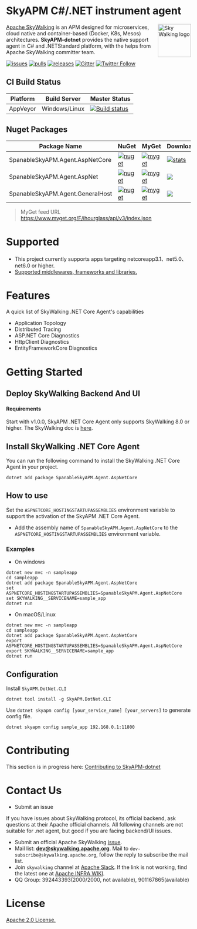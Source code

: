 SkyAPM C#/.NET instrument agent
==========

<img src="https://skyapmtest.github.io/page-resources/SkyAPM/skyapm.png" alt="Sky Walking logo" height="90px" align="right" />

[Apache SkyWalking](https://github.com/apache/incubator-skywalking) is an APM designed for microservices, cloud native and container-based (Docker, K8s, Mesos) architectures. **SkyAPM-dotnet** provides the native support agent in C# and .NETStandard platform, with the helps from Apache SkyWalking committer team.

[![issues](https://img.shields.io/github/issues-raw/skyapm/skyapm-dotnet.svg?style=flat-square)](https://github.com/SkyAPM/SkyAPM-dotnet/issues)
[![pulls](https://img.shields.io/github/issues-pr-raw/skyapm/skyapm-dotnet.svg?style=flat-square)](https://github.com/SkyAPM/SkyAPM-dotnet/pulls)
[![releases](https://img.shields.io/github/release/inversionhourglass/skyapm-dotnet.svg?style=flat-square)](https://github.com/inversionhourglass/SkyAPM-dotnet/releases)
[![Gitter](https://img.shields.io/gitter/room/openskywalking/lobby.svg?style=flat-square)](https://gitter.im/openskywalking/Lobby)
[![Twitter Follow](https://img.shields.io/twitter/follow/asfskywalking.svg?style=flat-square&label=Follow&logo=twitter)](https://twitter.com/AsfSkyWalking)

## CI Build Status

| Platform | Build Server | Master Status  |
|--------- |------------- |---------|
| AppVeyor |  Windows/Linux |[![Build status](https://ci.appveyor.com/api/projects/status/8cx4y6uxbl4pigj4/branch/spanable?svg=true)](https://ci.appveyor.com/api/projects/status/8cx4y6uxbl4pigj4/branch/spanable)|

## Nuget Packages

| Package Name |  NuGet | MyGet | Downloads 
|--------------|  ------- |  ------- |  ---- 
| SpanableSkyAPM.Agent.AspNetCore | [![nuget](https://img.shields.io/nuget/v/SpanableSkyAPM.Agent.AspNetCore.svg?style=flat-square)](https://www.nuget.org/packages/SpanableSkyAPM.Agent.AspNetCore) | [![myget](https://img.shields.io/myget/skyapm-dotnet/vpre/SpanableSkyAPM.Agent.AspNetCore.svg?style=flat-square)](https://www.myget.org/feed/ihourglass/package/nuget/SpanableSkyAPM.Agent.AspNetCore) | [![stats](https://img.shields.io/nuget/dt/SpanableSkyAPM.Agent.AspNetCore.svg?style=flat-square)](https://www.nuget.org/stats/packages/SpanableSkyAPM.Agent.AspNetCore?groupby=Version) 
| SpanableSkyAPM.Agent.AspNet | [![nuget](https://img.shields.io/nuget/v/SpanableSkyAPM.Agent.AspNet.svg?style=flat-square)](https://www.nuget.org/packages/SpanableSkyAPM.Agent.AspNet) | [![myget](https://img.shields.io/myget/skyapm-dotnet/vpre/SpanableSkyAPM.Agent.AspNet.svg?style=flat-square)](https://www.myget.org/feed/ihourglass/package/nuget/SpanableSkyAPM.Agent.AspNet) | [![](https://img.shields.io/nuget/dt/SpanableSkyAPM.Agent.AspNet.svg?style=flat-square)](https://www.nuget.org/stats/packages/SpanableSkyAPM.Agent.AspNet?groupby=Version)
| SpanableSkyAPM.Agent.GeneralHost | [![nuget](https://img.shields.io/nuget/v/SpanableSkyAPM.Agent.GeneralHost.svg?style=flat-square)](https://www.nuget.org/packages/SpanableSkyAPM.Agent.GeneralHost) | [![myget](https://img.shields.io/myget/skyapm-dotnet/vpre/SpanableSkyAPM.Agent.GeneralHost.svg?style=flat-square)](https://www.myget.org/feed/ihourglass/package/nuget/SpanableSkyAPM.Agent.GeneralHost) | [![](https://img.shields.io/nuget/dt/SpanableSkyAPM.Agent.GeneralHost.svg?style=flat-square)](https://www.nuget.org/stats/packages/SpanableSkyAPM.Agent.GeneralHost?groupby=Version)  

> MyGet feed URL https://www.myget.org/F/ihourglass/api/v3/index.json

# Supported
- This project currently supports apps targeting netcoreapp3.1、net5.0、net6.0 or higher.
- [Supported middlewares, frameworks and libraries.](docs/Supported-list.md)

# Features
A quick list of SkyWalking .NET Core Agent's capabilities
- Application Topology
- Distributed Tracing
- ASP.NET Core Diagnostics
- HttpClient Diagnostics
- EntityFrameworkCore Diagnostics

# Getting Started

## Deploy SkyWalking Backend And UI

#### Requirements
Start with v1.0.0, SkyAPM .NET Core Agent only supports SkyWalking 8.0 or higher. The SkyWalking doc is [here](https://skywalking.apache.org/docs/). 

## Install SkyWalking .NET Core Agent

You can run the following command to install the SkyWalking .NET Core Agent in your project.

```
dotnet add package SpanableSkyAPM.Agent.AspNetCore
```

## How to use
Set the `ASPNETCORE_HOSTINGSTARTUPASSEMBLIES` environment variable to support the activation of the SkyAPM .NET Core Agent. 

- Add the assembly name of `SpanableSkyAPM.Agent.AspNetCore` to the `ASPNETCORE_HOSTINGSTARTUPASSEMBLIES` environment variable.

### Examples
- On windows

```
dotnet new mvc -n sampleapp
cd sampleapp
dotnet add package SpanableSkyAPM.Agent.AspNetCore
set ASPNETCORE_HOSTINGSTARTUPASSEMBLIES=SpanableSkyAPM.Agent.AspNetCore
set SKYWALKING__SERVICENAME=sample_app
dotnet run
```

- On macOS/Linux

```
dotnet new mvc -n sampleapp
cd sampleapp
dotnet add package SpanableSkyAPM.Agent.AspNetCore
export ASPNETCORE_HOSTINGSTARTUPASSEMBLIES=SpanableSkyAPM.Agent.AspNetCore
export SKYWALKING__SERVICENAME=sample_app
dotnet run
```

## Configuration

Install `SkyAPM.DotNet.CLI`

```
dotnet tool install -g SkyAPM.DotNet.CLI
```

Use `dotnet skyapm config [your_service_name] [your_servers]` to generate config file. 

```
dotnet skyapm config sample_app 192.168.0.1:11800
```

# Contributing
This section is in progress here: [Contributing to SkyAPM-dotnet](/CONTIBUTING.md)

# Contact Us
* Submit an issue

If you have issues about SkyWalking protocol, its official backend, ask questions at their Apache official channels. All following channels are not suitable for .net agent, but good if you are facing backend/UI issues.
* Submit an official Apache SkyWalking [issue](https://github.com/apache/skywalking/issues). 
* Mail list: **dev@skywalking.apache.org**. Mail to `dev-subscribe@skywalking.apache.org`, follow the reply to subscribe the mail list.
* Join `skywalking` channel at [Apache Slack](https://join.slack.com/t/the-asf/shared_invite/enQtNzc2ODE3MjI1MDk1LTAyZGJmNTg1NWZhNmVmOWZjMjA2MGUyOGY4MjE5ZGUwOTQxY2Q3MDBmNTM5YTllNGU4M2QyMzQ4M2U4ZjQ5YmY). If the link is not working, find the latest one at [Apache INFRA WIKI](https://cwiki.apache.org/confluence/display/INFRA/Slack+Guest+Invites).
* QQ Group: 392443393(2000/2000, not available), 901167865(available)

# License
[Apache 2.0 License.](/LICENSE)
